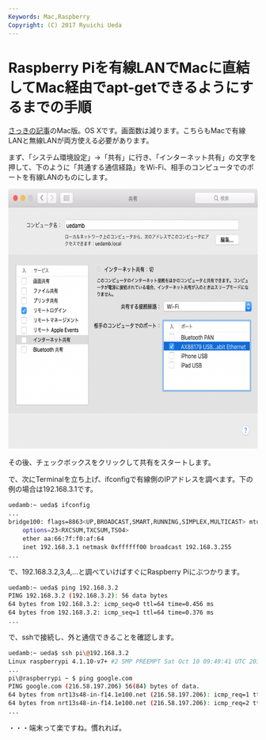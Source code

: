 ```yaml
---
Keywords: Mac,Raspberry
Copyright: (C) 2017 Ryuichi Ueda
---
```


# Raspberry Piを有線LANでMacに直結してMac経由でapt-getできるようにするまでの手順
<a href="/?post=08694">さっきの記事</a>のMac版。OS Xです。画面数は減ります。こちらもMacで有線LANと無線LANが両方使える必要があります。

まず、「システム環境設定」->「共有」に行き、「インターネット共有」の文字を押して、下のように「共通する通信経路」をWi-Fi、相手のコンピュータでのポートを有線LANのものにします。

<a href="b4a50e93b43b3f8ceac1b3318a9cfd9a.png"><img src="b4a50e93b43b3f8ceac1b3318a9cfd9a-1024x814.png" alt="スクリーンショット 2016-09-06 14.51.38" width="660" height="525" class="aligncenter size-large wp-image-8720" /></a>

その後、チェックボックスをクリックして共有をスタートします。

で、次にTerminalを立ち上げ、ifconfigで有線側のIPアドレスを調べます。下の例の場合は192.168.3.1です。

```bash
uedamb:~ ueda$ ifconfig
...
bridge100: flags=8863<UP,BROADCAST,SMART,RUNNING,SIMPLEX,MULTICAST> mtu 1500
	options=23<RXCSUM,TXCSUM,TSO4>
	ether aa:66:7f:f0:af:64 
	inet 192.168.3.1 netmask 0xffffff00 broadcast 192.168.3.255
...
```

で、192.168.3.2,3,4,...と調べていけばすぐにRaspberry Piにぶつかります。

```bash
uedamb:~ ueda$ ping 192.168.3.2
PING 192.168.3.2 (192.168.3.2): 56 data bytes
64 bytes from 192.168.3.2: icmp_seq=0 ttl=64 time=0.456 ms
64 bytes from 192.168.3.2: icmp_seq=1 ttl=64 time=0.376 ms
...
```

で、sshで接続し、外と通信できることを確認します。

```bash
uedamb:~ ueda$ ssh pi\@192.168.3.2
Linux raspberrypi 4.1.10-v7+ #2 SMP PREEMPT Sat Oct 10 09:49:41 UTC 2015 armv7l
...
pi\@raspberrypi ~ $ ping google.com
PING google.com (216.58.197.206) 56(84) bytes of data.
64 bytes from nrt13s48-in-f14.1e100.net (216.58.197.206): icmp_req=1 ttl=50 time=4.54 ms
64 bytes from nrt13s48-in-f14.1e100.net (216.58.197.206): icmp_req=2 ttl=50 time=5.28 ms
...
```

・・・端末って楽ですね。慣れれば。
